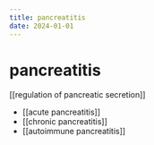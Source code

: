 ```yaml
---
title: pancreatitis
date: 2024-01-01
---
```


# pancreatitis

[[regulation of pancreatic secretion]]

- [[acute pancreatitis]]
- [[chronic pancreatitis]]
- [[autoimmune pancreatitis]]
